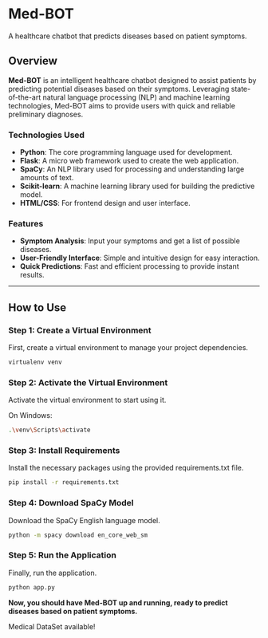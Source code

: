 # Med-BOT
A healthcare chatbot that predicts diseases based on patient symptoms.

## Overview
**Med-BOT** is an intelligent healthcare chatbot designed to assist patients by predicting potential diseases based on their symptoms. Leveraging state-of-the-art natural language processing (NLP) and machine learning technologies, Med-BOT aims to provide users with quick and reliable preliminary diagnoses.

### Technologies Used
- **Python**: The core programming language used for development.
- **Flask**: A micro web framework used to create the web application.
- **SpaCy**: An NLP library used for processing and understanding large amounts of text.
- **Scikit-learn**: A machine learning library used for building the predictive model.
- **HTML/CSS**: For frontend design and user interface.
### Features
- **Symptom Analysis**: Input your symptoms and get a list of possible diseases.
- **User-Friendly Interface**: Simple and intuitive design for easy interaction.
- **Quick Predictions**: Fast and efficient processing to provide instant results.

---

## How to Use

### Step 1: Create a Virtual Environment
First, create a virtual environment to manage your project dependencies.
```bash
virtualenv venv
```
### Step 2: Activate the Virtual Environment
Activate the virtual environment to start using it.

On Windows:
```bash
.\venv\Scripts\activate
```
### Step 3: Install Requirements
Install the necessary packages using the provided requirements.txt file.

```bash
pip install -r requirements.txt

```

### Step 4: Download SpaCy Model
Download the SpaCy English language model.

```bash
python -m spacy download en_core_web_sm
```

### Step 5: Run the Application
Finally, run the application.

```bash
python app.py
```
**Now, you should have Med-BOT up and running, ready to predict diseases based on patient symptoms.**

Medical DataSet available!